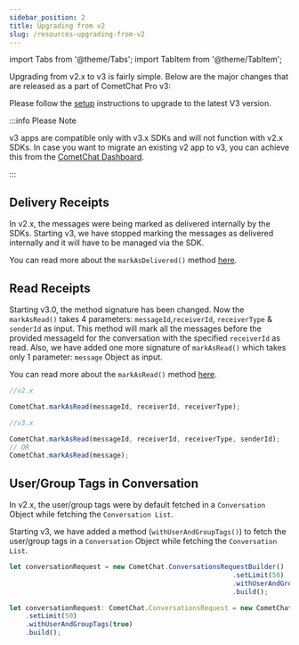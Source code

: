 ```yaml
---
sidebar_position: 2
title: Upgrading from v2
slug: /resources-upgrading-from-v2
---
```


import Tabs from '@theme/Tabs';
import TabItem from '@theme/TabItem';


Upgrading from v2.x to v3 is fairly simple. Below are the major changes that are released as a part of CometChat Pro v3:

Please follow the [setup](./setup) instructions to upgrade to the latest V3 version.

:::info Please Note

v3 apps are compatible only with v3.x SDKs and will not function with v2.x SDKs. In case you want to migrate an existing v2 app to v3, you can achieve this from the [CometChat Dashboard](https://app.cometchat.com/).

:::

## Delivery Receipts

In v2.x, the messages were being marked as delivered internally by the SDKs. Starting v3, we have stopped marking the messages as delivered internally and it will have to be managed via the SDK.

You can read more about the `markAsDelivered()` method [here](./messaging-receipts#mark-messages-as-delivered).

## Read Receipts

Starting v3.0, the method signature has been changed. Now the `markAsRead()` takes 4 parameters: `messageId`,`receiverId`, `receiverType` & `senderId` as input. This method will mark all the messages before the provided messageId for the conversation with the specified `receiverId` as read. Also, we have added one more signature of `markAsRead()` which takes only 1 parameter: `message` Object as input.

You can read more about the `markAsRead()` method [here](./messaging-receipts#mark-messages-as-read).

<Tabs>
<TabItem value="1" label="Mark as Read">

```Javascript
//v2.x

CometChat.markAsRead(messageId, receiverId, receiverType);

//v3.x

CometChat.markAsRead(messageId, receiverId, receiverType, senderId);
// OR
CometChat.markAsRead(message);
```

</TabItem>
</Tabs>



## User/Group Tags in Conversation

In v2.x, the user/group tags were by default fetched in a `Conversation` Object while fetching the `Conversation List`.

Starting v3, we have added a method (`withUserAndGroupTags()`) to fetch the user/group tags in a `Conversation` Object while fetching the `Conversation List`.

<Tabs>
<TabItem value="1" label="Javascript">

```Javascript
let conversationRequest = new CometChat.ConversationsRequestBuilder()
														.setLimit(50)
														.withUserAndGroupTags(true)
														.build();
```

</TabItem>

<TabItem value="2" label="Typescript">

```Typescript
let conversationRequest: CometChat.ConversationsRequest = new CometChat.ConversationsRequestBuilder()
    .setLimit(50)
    .withUserAndGroupTags(true)
    .build();
```

</TabItem>
</Tabs>

